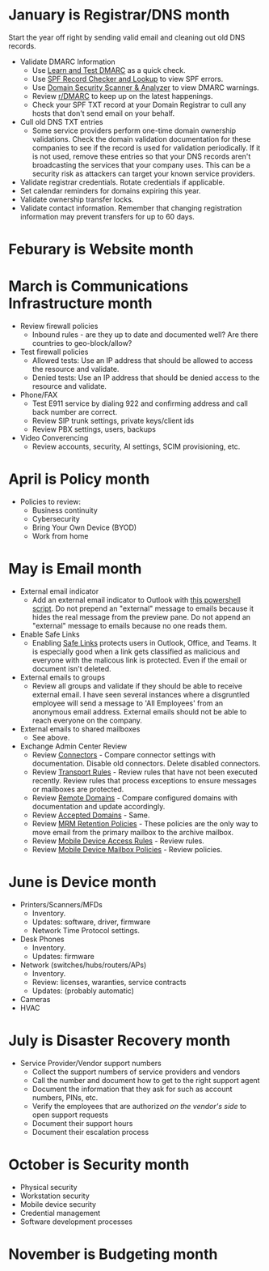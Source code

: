 # January is Registrar/DNS month
Start the year off right by sending valid email and cleaning out old DNS records.
- Validate DMARC Information
  - Use [Learn and Test DMARC](https://www.learndmarc.com/) as a quick check.
  - Use [SPF Record Checker and Lookup](https://easydmarc.com/tools/spf-lookup) to view SPF errors.
  - Use [Domain Security Scanner & Analyzer](https://easydmarc.com/tools/domain-scanner) to view DMARC warnings.
  - Review [r/DMARC](https://www.reddit.com/r/DMARC) to keep up on the latest happenings.
  - Check your SPF TXT record at your Domain Registrar to cull any hosts that don't send email on your behalf.
- Cull old DNS TXT entries
  - Some service providers perform one-time domain ownership validations.  Check the domain validation documentation for these companies to see if the record is used for validation periodically.  If it is not used, remove these entries so that your DNS records aren't broadcasting the services that your company uses.  This can be a security risk as attackers can target your known service providers.
- Validate registrar credentials.  Rotate credentials if applicable.  
- Set calendar reminders for domains expiring this year.
- Validate ownership transfer locks.
- Validate contact information.  Remember that changing registration information may prevent transfers for up to 60 days.

# Feburary is Website month

# March is Communications Infrastructure month
- Review firewall policies
  - Inbound rules - are they up to date and documented well?  Are there countries to geo-block/allow?
- Test firewall policies
  - Allowed tests: Use an IP address that should be allowed to access the resource and validate.
  - Denied tests: Use an IP address that should be denied access to the resource and validate.
- Phone/FAX
  - Test E911 service by dialing 922 and confirming address and call back number are correct.
  - Review SIP trunk settings, private keys/client ids
  - Review PBX settings, users, backups
- Video Converencing
  - Review accounts, security, AI settings, SCIM provisioning, etc.

# April is Policy month
- Policies to review:
  - Business continuity
  - Cybersecurity
  - Bring Your Own Device (BYOD)
  - Work from home

# May is Email month
- External email indicator
  - Add an external email indicator to Outlook with [this powershell script](email_external.ps1).  Do not prepend an "external" message to emails because it hides the real message from the preview pane.  Do not append an "external" message to emails because no one reads them.
- Enable Safe Links
  - Enabling [Safe Links](https://learn.microsoft.com/en-us/defender-office-365/safe-links-policies-configure) protects users in Outlook, Office, and Teams.  It is especially good when a link gets classified as malicious and everyone with the malicous link is protected.  Even if the email or document isn't deleted.
- External emails to groups
  - Review all groups and validate if they should be able to receive external email.  I have seen several instances where a disgruntled employee will send a message to 'All Employees' from an anonymous email address.  External emails should not be able to reach everyone on the company.
- External emails to shared mailboxes
  - See above.
- Exchange Admin Center Review
  - Review [Connectors](https://admin.exchange.microsoft.com/#/connectors) - Compare connector settings with documentation.  Disable old connectors.  Delete disabled connectors.
  - Review [Transport Rules](https://admin.exchange.microsoft.com/#/transportrules) - Review rules that have not been executed recently.  Review rules that process exceptions to ensure messages or mailboxes are protected.
  - Review [Remote Domains](https://admin.exchange.microsoft.com/#/remotedomains) - Compare configured domains with documentation and update accordingly.
  - Review [Accepted Domains](https://admin.exchange.microsoft.com/#/accepteddomains) - Same.
  - Review [MRM Retention Policies](https://purview.microsoft.com/datalifecyclemanagement/exchange/retentionpolicies) - These policies are the only way to move email from the primary mailbox to the archive mailbox.
  - Review [Mobile Device Access Rules](https://admin.exchange.microsoft.com/#/mobiledeviceaccess) - Review rules.
  - Review [Mobile Device Mailbox Policies](https://admin.exchange.microsoft.com/#/mobiledevicemailboxpolicy) - Review policies.

# June is Device month
- Printers/Scanners/MFDs
  - Inventory.
  - Updates: software, driver, firmware
  - Network Time Protocol settings.
- Desk Phones
  - Inventory.
  - Updates: firmware
- Network (switches/hubs/routers/APs)
  - Inventory.
  - Review: licenses, waranties, service contracts
  - Updates: (probably automatic)
- Cameras
- HVAC

# July is Disaster Recovery month
- Service Provider/Vendor support numbers
  - Collect the support numbers of service providers and vendors
  - Call the number and document how to get to the right support agent
  - Document the information that they ask for such as account numbers, PINs, etc.
  - Verify the employees that are authorized *on the vendor's side* to open support requests
  - Document their support hours
  - Document their escalation process

# October is Security month
- Physical security
- Workstation security
- Mobile device security
- Credential management
- Software development processes

# November is Budgeting month

